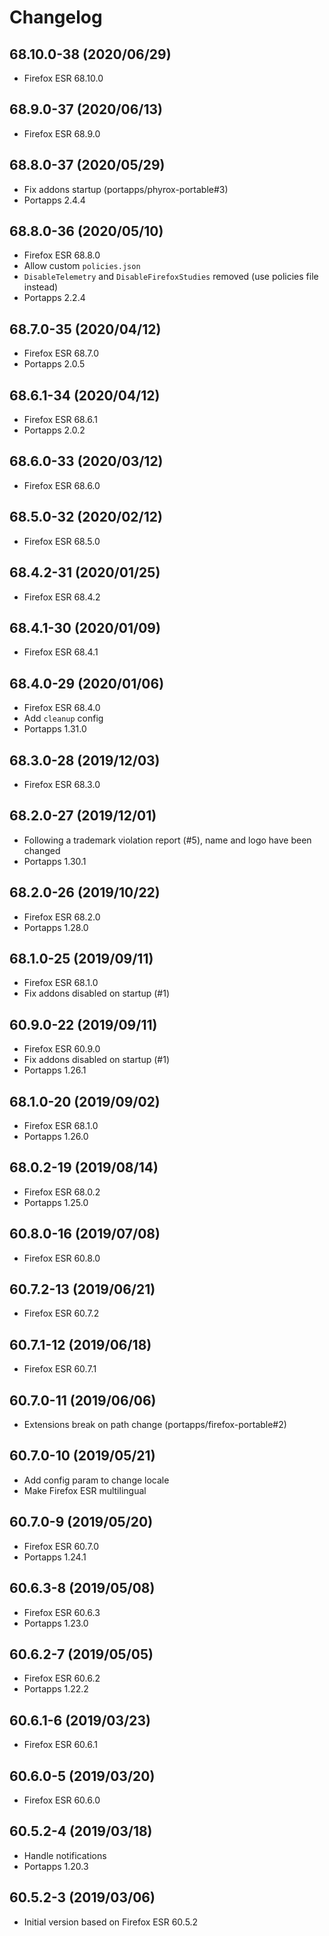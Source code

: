 # Changelog

## 68.10.0-38 (2020/06/29)

* Firefox ESR 68.10.0

## 68.9.0-37 (2020/06/13)

* Firefox ESR 68.9.0

## 68.8.0-37 (2020/05/29)

* Fix addons startup (portapps/phyrox-portable#3) 
* Portapps 2.4.4

## 68.8.0-36 (2020/05/10)

* Firefox ESR 68.8.0
* Allow custom `policies.json`
* `DisableTelemetry` and `DisableFirefoxStudies` removed (use policies file instead)
* Portapps 2.2.4

## 68.7.0-35 (2020/04/12)

* Firefox ESR 68.7.0
* Portapps 2.0.5

## 68.6.1-34 (2020/04/12)

* Firefox ESR 68.6.1
* Portapps 2.0.2

## 68.6.0-33 (2020/03/12)

* Firefox ESR 68.6.0

## 68.5.0-32 (2020/02/12)

* Firefox ESR 68.5.0

## 68.4.2-31 (2020/01/25)

* Firefox ESR 68.4.2

## 68.4.1-30 (2020/01/09)

* Firefox ESR 68.4.1

## 68.4.0-29 (2020/01/06)

* Firefox ESR 68.4.0
* Add `cleanup` config
* Portapps 1.31.0

## 68.3.0-28 (2019/12/03)

* Firefox ESR 68.3.0

## 68.2.0-27 (2019/12/01)

* Following a trademark violation report (#5), name and logo have been changed
* Portapps 1.30.1

## 68.2.0-26 (2019/10/22)

* Firefox ESR 68.2.0
* Portapps 1.28.0

## 68.1.0-25 (2019/09/11)

* Firefox ESR 68.1.0
* Fix addons disabled on startup (#1)

## 60.9.0-22 (2019/09/11)

* Firefox ESR 60.9.0
* Fix addons disabled on startup (#1)
* Portapps 1.26.1

## 68.1.0-20 (2019/09/02)

* Firefox ESR 68.1.0
* Portapps 1.26.0

## 68.0.2-19 (2019/08/14)

* Firefox ESR 68.0.2
* Portapps 1.25.0

## 60.8.0-16 (2019/07/08)

* Firefox ESR 60.8.0

## 60.7.2-13 (2019/06/21)

* Firefox ESR 60.7.2

## 60.7.1-12 (2019/06/18)

* Firefox ESR 60.7.1

## 60.7.0-11 (2019/06/06)

* Extensions break on path change (portapps/firefox-portable#2)

## 60.7.0-10 (2019/05/21)

* Add config param to change locale
* Make Firefox ESR multilingual

## 60.7.0-9 (2019/05/20)

* Firefox ESR 60.7.0
* Portapps 1.24.1

## 60.6.3-8 (2019/05/08)

* Firefox ESR 60.6.3
* Portapps 1.23.0

## 60.6.2-7 (2019/05/05)

* Firefox ESR 60.6.2
* Portapps 1.22.2

## 60.6.1-6 (2019/03/23)

* Firefox ESR 60.6.1

## 60.6.0-5 (2019/03/20)

* Firefox ESR 60.6.0

## 60.5.2-4 (2019/03/18)

* Handle notifications
* Portapps 1.20.3

## 60.5.2-3 (2019/03/06)

* Initial version based on Firefox ESR 60.5.2

